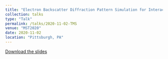 ```yaml
---
title: "Electron Backscatter Diffraction Pattern Simulation for Interaction Volume Containing Lattice Defects"
collection: talks
type: "Talk"
permalink: /talks/2020-11-02-TMS
venue: "MST2020"
date: 2020-11-02
location: "Pittsburgh, PA"
---
```


[Download the slides](http://ChaoyiZhu93.github.io/files/MST_2020_talk_ivolEBSD.pdf)

